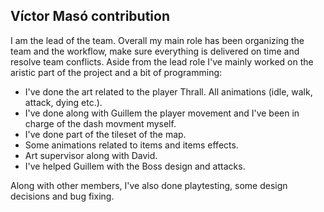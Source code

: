 ## **Víctor Masó contribution**

I am the lead of the team. Overall my main role has been organizing the team and the workflow, make sure everything is delivered on time and resolve team conflicts. Aside from the lead role I've mainly worked on the aristic part of the project and a bit of programming:
- I've done the art related to the player Thrall. All animations (idle, walk, attack, dying etc.).
- I've done along with Guillem the player movement and I've been in charge of the dash movment myself.
- I've done part of the tileset of the map.
- Some animations related to items and items effects.
- Art supervisor along with David.
- I've helped Guillem with the Boss design and attacks.

Along with other members, I've also done playtesting, some design decisions and bug fixing.
